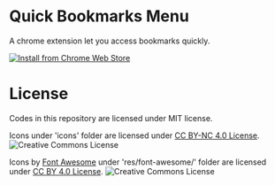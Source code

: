 # Quick Bookmarks Menu
A chrome extension let you access bookmarks quickly.

[![Install from Chrome Web Store](https://developer.chrome.com/webstore/images/ChromeWebStore_BadgeWBorder_v2_206x58.png)](https://chrome.google.com/webstore/detail/quick-bookmarks-menu/fkemipdcgbeknabedhecepcebhlnlhbf)

# License
Codes in this repository are licensed under MIT license.

Icons under 'icons' folder are licensed under [CC BY-NC 4.0 License](http://creativecommons.org/licenses/by-nc/4.0/). ![Creative Commons License](https://i.creativecommons.org/l/by-nc/4.0/80x15.png)

Icons by [Font Awesome](https://fontawesome.com) under 'res/font-awesome/' folder are licensed under [CC BY 4.0 License](https://creativecommons.org/licenses/by/4.0/). ![Creative Commons License](https://i.creativecommons.org/l/by/4.0/80x15.png)
